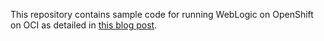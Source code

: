 This repository contains sample code for running WebLogic on OpenShift on OCI
as detailed in [this blog post](https://weblogic.cafe/posts/openshift).
